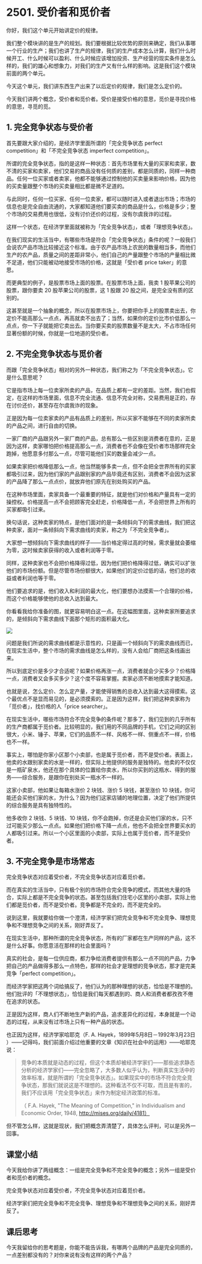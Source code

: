 # 2501. 受价者和觅价者
你好，我们这个单元开始讲定价的规律。

我们整个模块讲的是生产的规划。我们要根据比较优势的原则来确定，我们从事哪一个行业的生产；我们也讲了生产的规律，我们的生产成本怎么计算，我们什么时候开工、什么时候可以盈利、什么时候应该增加投资、生产经营的现实条件是怎么样的，我们的雄心和想象力，对我们的生产又有什么样的影响。这是我们这个模块前面的两个单元。

今天这个单元，我们讲东西生产出来了以后定价的规律，我们是怎么定价的。

今天我们讲两个概念，受价者和觅价者。受价是接受价格的意思，觅价是寻找价格的意思，寻觅的觅。

## 1. 完全竞争状态与受价者
首先要跟大家介绍的，是经济学里面所谓的「完全竞争状态 perfect competition」和「不完全竞争状态 imperfect competition」。

所谓的完全竞争状态，指的是这样一种状态：首先市场里有大量的买家和卖家，数不清的买家和卖家，他们交易的商品没有任何质的差别，都是同质的，同样一种商品。任何一位买家或者卖家，他都不能够通过控制他的买卖量来影响价格，因为他的买卖量跟整个市场的买卖量相比都是微不足道的。

与此同时，任何一位买家、任何一位卖家，都可以随时进入或者退出市场；市场的信息也是完全自由流通的，大家都知道他们要买卖的商品是什么，价格是多少；整个市场的交易费用也很低，没有讨价还价的过程，没有尔虞我诈的过程。

这样一个状态，在经济学里面就被称为「完全竞争状态」，或者「理想竞争状态」。

在我们现实的生活当中，有哪些市场是符合「完全竞争状态」条件的呢？一般我们会说农产品市场比较接近这个标准。由于农产品市场上农民的数量相当多，而他们生产的农产品，质量之间的差距非常小，他们自己的产量跟整个市场的产量相比微不足道，他们只能被动地接受市场的价格，这就是「受价者 price taker」的意思。

而更典型的例子，是股票市场上面的股票。在股票市场上面，我卖 1 股苹果公司的股票，跟你要卖 20 股苹果公司的股票，这 1 股跟 20 股之间，是完全没有质的区别的。

这甚至就是一个抽象的概念，所以在股票市场上，你要把你手上的股票卖出去，你定价不能高那么一点点，再高就卖不出去了；当然，如果你的定价比市价低那么一点点，你一下子就能把它卖出去。当你要买卖的股票数量不是太大，不占市场任何显著份额的时候，你就是一位地道的受价者。

## 2. 不完全竞争状态与觅价者
而跟「完全竞争状态」相对的另外一种状态，我们称之为「不完全竞争状态」。它是什么意思呢？

它是指市场上每一位卖家所卖的产品，在品质上都有一定的差距。当然，我们也假定，在这样的市场里面，信息不完全流通、信息不完全对称，交易费用是正的，存在讨价还价，甚至存在尔虞我诈的现象。

正是因为每一位卖家卖的产品有品质上的差别，所以买家不能够在不同的卖家所卖的产品之间，进行自由的切换。

一家厂商的产品跟另外一家厂商的产品，总有那么一些区别是消费者在意的，正是因为这样，卖家哪怕把价格提高那么一点，消费者也不会像在受价者市场那样完全跑掉，他愿意多付那么一点，尽管可能他们买的数量会减少一点。

如果卖家把价格降低那么一点，他当然能够多卖一点，但不会把全世界所有的买家都吸引过来，因为他们家的产品跟别家的产品毕竟还有区别，消费者不会因为这家的产品降了那么一点点价，就放弃他们原先在别处购买的产品。

在这种市场里面，卖家具备一个最重要的特征，就是他们对价格和产量具有一定的操控权。价格提高一点不会把顾客完全赶走，价格降低一点，不会把世界上所有的买家都吸引过来。

换句话说，这种卖家的特点，是他们面对的是一条倾斜向下的需求曲线，我们把这种卖家，面对一条倾斜向下需求曲线的卖家，称之为「不完全竞争者」。

大家想一想倾斜向下需求曲线的样子——当价格定得过高的时候，需求量就会萎缩为零，这时候卖家获得的收入或者利润等于零。

同样，这种卖家也不会把价格降得过低，因为他们把价格降得过低，确实可以扩张他们的市场份额。但是尽管市场份额很大，如果他们的定价过低的话，他们总的收益或者利润也等于零。

他们要追求的是，他们收入和利润的最大化，他们要想办法摸索一个合理的价格，而这个价格能够使他的总收入达到最大。

你看看我给你准备的图，就更容易明白这一点。在这幅图里面，这种卖家所要追求的，是倾斜向下需求曲线下面那个矩形的面积最大化。

 ![](https://raw.githubusercontent.com/dalong0514/selfstudy/master/图片链接库/薛兆丰/2501.jpg)

问题是我们所说的需求曲线都是示意性的，只是画一个倾斜向下的需求曲线而已，在现实生活中，整个市场的需求曲线是怎么样的，没有人会给厂商把这条线画出来。

所以到底定价是多少才合适呢？如果价格再涨一点，消费者就会少买多少？价格降一点，消费者又会多买多少？这个度不容易掌握。卖家必须不断地摸索才能知道。

也就是说，怎么定价、怎么定产量，才能使得销售的总收入达到最大这得摸索。这个最优点不是显而易见的，是必须摸索的。正是因为这样，我们把这种卖家称为「觅价者」，找价格的人「price searcher」。

在现实生活中，哪些市场符合不完全竞争的条件呢？那多了，我们见到的几乎所有的生产商都属于觅价者。比较明显的，我们用的不同品牌的手机，它们之间的区别很大，小米、锤子、苹果，它们的品质不一样、风格不一样、侧重点不一样，价格也不一样。

事实上，哪怕是你家小区那个小卖部，也是属于觅价者，而不是受价者。表面上，他卖的水跟别家卖的水是一样的，但实际上他提供的服务是独特的。他卖的不仅仅是一瓶矿泉水，他还在那个具体的位置给你卖水，所以你买到的这瓶水、得到的服务——综合服务，是跟你在别处买一瓶水不一样的。

这家小卖部，他如果让每箱水涨价 2 块钱、涨价 5 块钱，甚至涨价 10 块钱，你可能还会买他们家的水，为什么？因为他们这家店铺的地理位置，决定了他们所提供的综合服务是具有独特性的。

他多收你 2 块钱、5 块钱、10 块钱，你不会跑掉，你还是会买他们家的水，只不过可能买少那么一点点。如果他们把价格下降一点点，他也不会把全世界要买水的人都吸引过来。所以一个小区里面的小卖部，实际上也属于觅价者，而不是受价者。

## 3. 不完全竞争是市场常态
完全竞争状态对应着受价者，不完全竞争状态对应着觅价者。

而在真实的生活当中，只有极个别的市场符合完全竞争的模式，而其他大量的场合，实际上都是不完全竞争的状态。甚至包括我们住宅小区里的小卖部，实际上他们都是觅价者，而不是受价者。竞争都是不完全的，而不是完全的。

说到这里，我就要给你做一个澄清，经济学家们把完全竞争和不完全竞争、理想竞争和不理想竞争之间的关系，刚好弄反了。

在现实生活中，那种所谓的完全竞争状态，所有的厂家都在生产同样的产品，这不是什么好事。你愿意活在那样的社会里面吗？

真实的社会，是每一位供应商，都力争给消费者提供有那么一点不同的产品，力争把自己的产品做得多那么一点特色，那样的社会才是理想的竞争状态，那才是完美竞争「perfect competition」。

而经济学家把这两个词给搞反了，他们认为的那种理想的状态，恰恰是不理想的。他们批评的「不理想状态」，恰恰是我们每天都遇到的、商人和消费者都孜孜不倦在追求的状态。

正是因为这样，商人们不断地生产新的产品，追求差异化的过程，本身就是一个动态的过程，从来没有过市场上只有一种产品的状态。

也正因为这样，经济学家哈耶克（F. A. Hayek，1899年5月8日－1992年3月23日 ）——记得吗，我们前面介绍过他重要的文章《知识在社会中的运用》——哈耶克说：

> 竞争的本质就是动态的过程，但这个本质却被经济学家们——那些追求静态分析的经济学家们——完全忽略了，大多数人似乎认为，判断真实生活中的效率标准，就是所谓的「完全竞争状态」。如果现实中的市场不符合完全竞争状态，那我们就说这是不理想的。这种看法不仅不可取，而且是有害的，我们不应该用「完全竞争状态」来作为制定经济政策的标准。
> 
> （ F.A. Hayek, "The Meaning of Competition," in Individualism and Economic Order, 1948, http://mises.org/daily/4181）

但不管怎么样，这就是现状，我们把概念弄清楚了，具体怎么评判，可以是另外一回事。
## 课堂小结
今天我给你讲了两组概念：一组是完全竞争和不完全竞争的概念；另外一组是受价者和觅价者的概念。

完全竞争状态对应着受价者，不完全竞争状态对应着觅价者。

经济学家们把完全竞争和不完全竞争、理想竞争和不理想竞争之间的关系，刚好弄反了。

## 课后思考
今天我留给你的思考题是，你能不能告诉我，有哪两个品牌的产品是完全同质的，一点差别都没有的？对你来说有没有这样的两个产品？